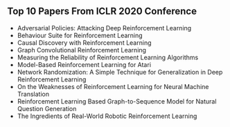 <h2> Top 10 Papers From ICLR 2020 Conference</h2>

<ul>

                             

 <li><a target="_blank" href="https://github.com/manjunath5496/Top-10-Papers-From-ICLR-2020-Conference/blob/master/iclr(1).pdf" style="text-decoration:none;">Adversarial Policies: Attacking Deep Reinforcement Learning</a></li>

 <li><a target="_blank" href="https://github.com/manjunath5496/Top-10-Papers-From-ICLR-2020-Conference/blob/master/iclr(2).pdf" style="text-decoration:none;">Behaviour Suite for Reinforcement Learning</a></li>

<li><a target="_blank" href="https://github.com/manjunath5496/Top-10-Papers-From-ICLR-2020-Conference/blob/master/iclr(3).pdf" style="text-decoration:none;">Causal Discovery with Reinforcement Learning</a></li>
 <li><a target="_blank" href="https://github.com/manjunath5496/Top-10-Papers-From-ICLR-2020-Conference/blob/master/iclr(4).pdf" style="text-decoration:none;">Graph Convolutional Reinforcement Learning</a></li>                              
<li><a target="_blank" href="https://github.com/manjunath5496/Top-10-Papers-From-ICLR-2020-Conference/blob/master/iclr(5).pdf" style="text-decoration:none;"> Measuring the Reliability of Reinforcement Learning Algorithms</a></li>
<li><a target="_blank" href="https://github.com/manjunath5496/Top-10-Papers-From-ICLR-2020-Conference/blob/master/iclr(6).pdf" style="text-decoration:none;">Model-Based Reinforcement Learning for Atari</a></li>
 <li><a target="_blank" href="https://github.com/manjunath5496/Top-10-Papers-From-ICLR-2020-Conference/blob/master/iclr(7).pdf" style="text-decoration:none;">Network Randomization: A Simple Technique for Generalization in Deep Reinforcement Learning</a></li>

 <li><a target="_blank" href="https://github.com/manjunath5496/Top-10-Papers-From-ICLR-2020-Conference/blob/master/iclr(8).pdf" style="text-decoration:none;">On the Weaknesses of Reinforcement Learning for Neural Machine Translation</a></li>
   <li><a target="_blank" href="https://github.com/manjunath5496/Top-10-Papers-From-ICLR-2020-Conference/blob/master/iclr(9).pdf" style="text-decoration:none;">Reinforcement Learning Based Graph-to-Sequence Model for Natural Question Generation</a></li>
  
   
 <li><a target="_blank" href="https://github.com/manjunath5496/Top-10-Papers-From-ICLR-2020-Conference/blob/master/iclr(10).pdf" style="text-decoration:none;">
The Ingredients of Real-World Robotic Reinforcement Learning</a></li>                      
 
 </ul>
